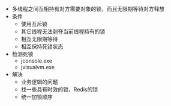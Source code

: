 - 多线程之间互相持有对方需要对象的锁，而且无限期等待对方释放
- 条件
	- 使用互斥锁
	- 其它线程无法剥夺当前线程持有的锁
	- 相互无限期等待
	- 相互保持死锁状态
- 检测死锁
	- jconsole.exe
	- jvisualvm.exe
- 解决
	- 业务逻辑的问题
	- 找一些具有时效的锁，Redis的锁
	- 统一加锁顺序